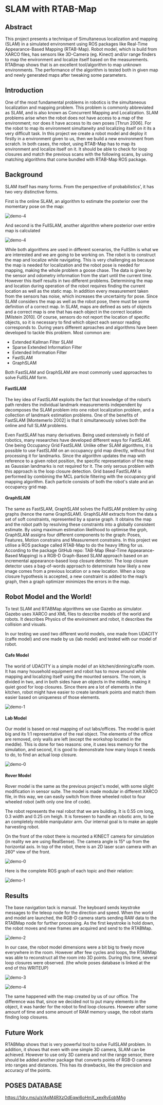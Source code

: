 # SLAM with RTAB-Map
## Abstract
This project presents a technique of Simultaneous localization and mapping (SLAM) in a simulated environment using ROS packages like Real-Time Appearance-Based Mapping (RTAB-Map). Robot model, which is build from XARCO files, has sensors like 3D-Camera (eg. Kinect) and/or range finders to map the environment and localize itself based on the measurements. RTABmap shows that is an excellent tool/algorithm to map unknown environments. The performance of the algorithm is tested both in given map and newly generated maps after tweaking some parameters.


## Introduction

One of the most fundamental problems in robotics is the simultaneous localization and mapping problem. This problem is commonly abbreviated as SLAM, and is also known as Concurrent Mapping and Localization. SLAM problems arise when the robot does not have access to a map of the environment; nor does it have access to its own poses [Thrun 2006]. For the robot to map its environment simultaneity and localizing itself on it its a very difficult task. In this project we create a robot model and deploy it firstly in a environment given to us, then we build a new environment from scratch. In both cases, the robot, using RTAB-Map has to map its environment and localize itself on it. It should be able to check for loop closures and match the previous scans with the following scans, by using matching algorithms that come bundled with RTAB-Map ROS package.




## Background
SLAM itself has many forms. From the perspective of probabilistics', it has two very distinctive forms.

First is the online SLAM, an algorithm to estimate the posterior over the momentary pose on the map:


![demo-4](misc/formula1.png)


And second is the FullSLAM, another algorithm where posterior over entire map is calculated

![demo-4](misc/formula2.png)


While both algorithms are used in different scenarios, the FullSlm is what we are interested and we are going to be working on. The robot is to construct the map and localize while navigating. This is very challenging as because the map is needed for localization and the robot pose is needed for mapping, making the whole problem a goose chase. The data is given by the sensor and odometry information from the start until the current time. However this itself results in two different problems. Determining the map and location during operation of the robot requires  finding the current location as well as the static map. In addition every measurement taken from the sensors has noise, which increases the uncertainty for pose. Since SLAM considers the map as well as the robot pose, there must be some definition of a correct map. In SLAM, maps are defined as sets of objects and a correct map is one that has each object in the correct location [Milstein 2010]. Of course, sensors do not report the location of specific objects, so it is necessary to find which object each sensor reading corresponds to. During years different aproaches and algorithms have been developed to tackle this problem. Most common are:

- Extended Kallman Filter SLAM
- Sparse Extended Information Filter
- Extended Information Filter
- FastSLAM
- GraphSLAM

Both FastSLAM and GraphSLAM are most commonly used approaches to solve FullSLAM form.

#### FastSLAM
The key idea of FastSLAM exploits the fact that knowledge of the robot’s path renders the individual landmark measurements independent by decomposes the SLAM problem into one robot localization problem, and a collection of landmark estimation problems. One of the benefits of FastSLAM [Montemerlo 2002] is that it simultaneously solves both the online and full SLAM problems. 

Even FastSLAM has many derivatives. Being used extensively in field of robotics, many researches have developed different ways for FastSLAM. One being Occupancy Grid FastSLAM. Unlike other SLAM  algorithms, it is possible to  use FastSLAM on an occupancy  grid map directly, without first processing it for landmarks. Since the algorithm  updates the map with reference to a given robot position, the specific representation of the map as Gaussian 
landmarks is not required for it. The only serous problem with this approach is the loop closure detection. Grid  based FastSLAM is performed by combining the MCL particle filtering with the occupancy grid mapping algorithm.  Each particle consists of both the robot's state and an occupancy grid map.

#### GraphSLAM
The same as FastSLAM, GraphSLAM solves the FullSLAM problem by using graphs (hence the name GraphSLAM). GraphSLAM extracts from the data a set of soft constraints, represented by a sparse graph. It obtains the map and the robot path by resolving these constraints into a globally consistent estimate. By using maximum estimation likelihood to optimise the grph, GraphSLAM assigns four different components to the graph: Poses, Features, Motion constrains and Measurement constrains. In this project we utilise a ROS package called RTAB-Map to do the heavy lifting for us. According to the package GitHub repo: TAB-Map (Real-Time Appearance-Based Mapping) is a RGB-D Graph-Based SLAM approach based on an incremental appearance-based loop closure detector. The loop closure detector uses a bag-of-words approach to determinate how likely a new image comes from a previous location or a new location. When a loop closure hypothesis is accepted, a new constraint is added to the map’s graph, then a graph optimizer minimizes the errors in the map.


## Robot Model and the World!

To test SLAM and RTABMap algorithms we use Gazebo as simulator. Gazebo uses XARCO and XML files to describe models of the world and robots. It describes Physics of the enviroiment and robot, it describes the collision and visuals.

In our testing we used two different world models, one made from UDACITY (caffe model) and one made by us (lab model) and tested with our model of robot.

#### Cafe Model

The world of UDACITY is a simple model of an kitchen/dinning/caffe room. It has many household equipment and robot has to move around while mapping and localizing itself using the mounted sensors. The room, is divided in two, and in both sides have an objects in the middle, making it quiet good for loop closures. Since there are a lot of elements in the kitchen, robot might have easier to create landmark points and match them easier based on uniqueness of those elements.

![demo-1](misc/screenshot_1.png)

#### Lab Model

Our model is based on real mapping of out labs/offices. The model is quiet big and its 1:1 representative of the real object. The elements of the office are removed, only walls are left (except the workshop located in the meddle). This is done for two reasons: one, it uses less memory for the simulation, and second, it is good to demonstrate how many loops it needs to do, to find an actual loop closure.

![demo-0](misc/screenshot.png)

#### Rover Model

Rover model is the same as the previous project's model, with some slight modification in sensor suite. The model is made modular in different XARCO file, in this way, we can easily switch from three wheeled robot to four wheeled robot (with only one line of code).

The robot represents the real robot that we are building. It is 0.55 cm long, 0.3 width and 0.25 cm heigh. It is foreseen to handle an robotic arm, to be an completely mobile manipulator arm. Our internal goal is to make an apple harvesting robot. 

On the front of the robot there is mounted a KINECT camera for simulation (in reality we are using RealSense). The camera angle is 15° up from the horizontal axis. In top of the robot, there is an 2D laser scan camera with an 260° view of the front. 

![demo-0](misc/diss.png)

Here is the complete ROS graph of each topic and their relation:

![demo-1](misc/roscore.png)

## Results

The base navigation tack is manual. The keyboard sends keystroke messages to the teleop node for the direction and speed. When the world and model are launched, the RGB-D camera starts sending RAW data to the RTABMap node for further processing. As the first keystroke is hold down, the robot moves and new frames are acquired and send to the RTABMap.

![demo-2](misc/screenshot_2.png)

In our case, the robot model dimensions were a bit big to freely move everywhere in the room. However after few cycles and loops, the RTABMap was able to reconstruct all the room into 3D points. During this time, several loop closures were observed. (the whole poses database is linked at the end of this WRITEUP)

![demo-3](misc/screenshot_3.png)

![demo-4](misc/screenshot_4.png)

The same happened with the map created by us of our office. The difference was that, since we decided not to put many elements in the object, it was harder for the robot to find loop closures. However after some amount of time and some amount of RAM memory usage, the robot starts finding loop closures.


## Future Work
RTABMap shows that is very powerful tool to solve FullSLAM problem. In addition, it shows that even with one simple 3D camera, SLAM can be achieved. However to use only 3D camera and not the range sensor, there should be added another package that converts points of RGB-D camera into ranges and distances. This has its drawbacks, like the precision and accuracy of the points.

## POSES DATABASE
https://1drv.ms/u/s!AqM4RXzOdEqwi6oHmX_xexRvEobMAg